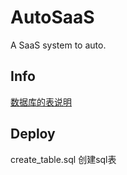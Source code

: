 # AutoSaaS
A SaaS system to auto.

## Info
[数据库的表说明](./deploy/table_info.md)

## Deploy
create_table.sql    创建sql表



